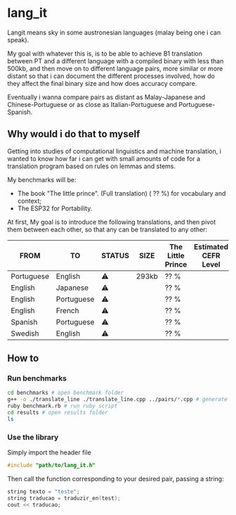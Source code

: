 # lang_it

Langit means sky in some austronesian languages (malay being one i can speak).

My goal with whatever this is, is to be able to achieve B1 translation between PT and a different language with a compiled binary with less than 500kb, and then move on to different language pairs, more similar or more distant so that i can document the different processes involved, how do they affect the final binary size and how does accuracy compare. 

Eventually i wanna compare pairs as distant as Malay-Japanese and Chinese-Portuguese or as close as Italian-Portuguese and Portuguese-Spanish. 

## Why would i do that to myself

Getting into studies of computational linguistics and machine translation, i wanted to know how far i can get with small amounts of code for a translation program based on rules on lemmas and stems.

My benchmarks will be:

- The book "The little prince". (Full translation) ( ?? %) for vocabulary and context;
- The ESP32 for Portability.

At first, My goal is to introduce the following translations, and then pivot them between each other, so that any can be translated to any other:

| FROM          | TO            | STATUS |  SIZE | The Little Prince | Estimated CEFR Level | Words | Dictionary Size |
| ------------- | ------------- | ------ | ----- | ----------------- | -------------------- | ----- | --------------- |     
| Portuguese    | English       |  ⚠️    | 293kb |       ?? %        |                      |  1588 |       188       |   
| English       | Japanese      |  ⚠️    |       |       ?? %        |                      |       |                 |   
| English       | Portuguese    |  ⚠️    |       |       ?? %        |                      |       |                 |   
| English       | French        |  ⚠️    |       |       ?? %        |                      |       |                 |   
| Spanish       | Portuguese    |  ⚠️    |       |       ?? %        |                      |       |                 |   
| Swedish       | English       |  ⚠️    |       |       ?? %        |                      |       |                 |   

## How to

### Run benchmarks

```sh
cd benchmarks # open benchmark folder
g++ -o ./translate_line ./translate_line.cpp ../pairs/*.cpp # generate binary 
ruby benchmark.rb # run ruby script
cd results # open results folder
ls 
```


### Use the library

Simply import the header file 

```cpp
#include "path/to/lang_it.h"
```

Then call the function corresponding to your desired pair, passing a string:

```cpp
string texto = "teste";
string traducao = traduzir_en(test);
cout << traducao;
```